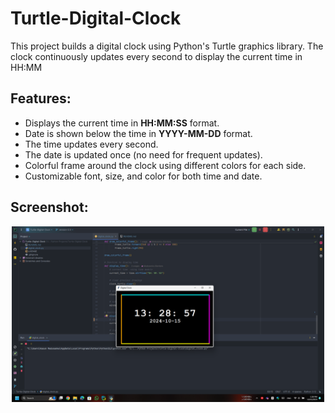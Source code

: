 # Turtle-Digital-Clock
 This project builds a digital clock using Python's Turtle graphics library. The clock continuously updates every second to display the current time in HH:MM

## Features:
- Displays the current time in **HH:MM:SS** format.
- Date is shown below the time in **YYYY-MM-DD** format.
- The time updates every second.
- The date is updated once (no need for frequent updates).
- Colorful frame around the clock using different colors for each side.
- Customizable font, size, and color for both time and date.

## Screenshot:
<p align="center">
  <img src="img.png" alt="Digital Clock Screenshot" width="500"/>
</p>

